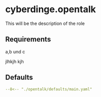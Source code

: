 # cyberdinge.opentalk

This will be the description of the role

## Requirements

a,b und c

jlhkjh kjh
## Defaults

``` YAML title="defaults/main.yaml"
--8<-- "./opentalk/defaults/main.yaml"
```